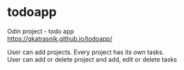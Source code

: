 # todoapp

Odin project - todo app\
https://gkatrasnik.github.io/todoapp/

User can add projects. Every project has its own tasks.\
User can add or delete project and add, edit or delete tasks
